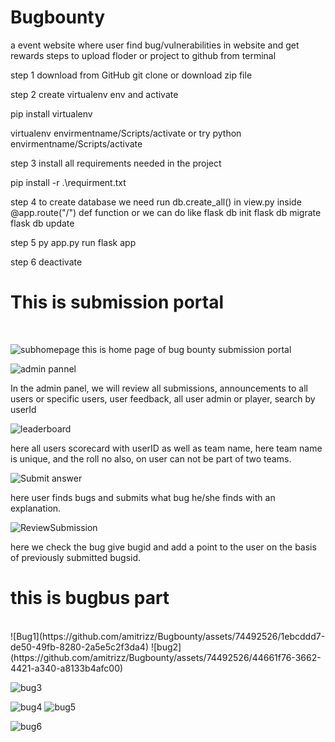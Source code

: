 # Bugbounty
a event website where user find bug/vulnerabilities in website and get rewards 
steps to upload floder or project to github from terminal

step 1 download from GitHub
git clone or download zip file

step 2 create virtualenv env  and activate

pip install virtualenv

virtualenv envirmentname/Scripts/activate  or try python envirmentname/Scripts/activate

step 3 install all requirements needed in the project

pip install -r .\requirment.txt

step 4 to create database we need run db.create_all() in view.py inside @app.route("/") def function
or we can do like 
flask db init 
flask db migrate
flask db update

step 5 py app.py  run flask app

step 6 deactivate



<h1>This is submission portal</h1>
<br>

![subhomepage](https://github.com/amitrizz/Bugbounty/assets/74492526/bdf75902-a349-4f50-94df-1438ea0f4fc4)
this is home page of bug bounty submission portal

![admin pannel](https://github.com/amitrizz/Bugbounty/assets/74492526/7a4a72d3-1647-4388-85f3-87a9839771b4)

In the admin panel, we will review all submissions, announcements to all users or specific users, user feedback,
all user admin or player, search by userId



![leaderboard](https://github.com/amitrizz/Bugbounty/assets/74492526/cff2d9a9-3f08-4f95-9789-a304070d3cf0)

here all users scorecard with userID as well as team name, here team name is unique, and the roll no also,
on user can not be part of two teams.


![Submit answer](https://github.com/amitrizz/Bugbounty/assets/74492526/3bac43e5-0df3-46b3-9b3b-eda2fc601c3e)

here user finds bugs and submits what bug he/she finds with an explanation.

![ReviewSubmission](https://github.com/amitrizz/Bugbounty/assets/74492526/a1a81b5c-97d6-4efb-85ed-50b384f8cf35)

here we check the bug give bugid and add a point to the user on the basis of previously submitted bugsid. 


<h1>this is bugbus part</h1>
<br>
![Bug1](https://github.com/amitrizz/Bugbounty/assets/74492526/1ebcddd7-de50-49fb-8280-2a5e5c2f3da4)
![bug2](https://github.com/amitrizz/Bugbounty/assets/74492526/44661f76-3662-4421-a340-a8133b4afc00)



![bug3](https://github.com/amitrizz/Bugbounty/assets/74492526/9941785d-8aa5-4c32-980c-afec2ca524ec)




![bug4](https://github.com/amitrizz/Bugbounty/assets/74492526/06aec6de-804f-4df4-995b-c76854382b02)
![bug5](https://github.com/amitrizz/Bugbounty/assets/74492526/3e4848a8-27fe-4341-9bba-fdfa7de182b4)







![bug6](https://github.com/amitrizz/Bugbounty/assets/74492526/1122522d-fef4-42fc-b006-4270c2326d2a)






